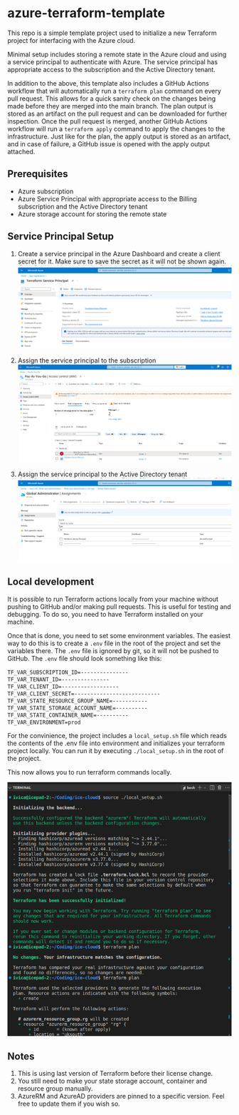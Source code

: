 # azure-terraform-template
This repo is a simple template project used to initialize a new Terraform project for interfacing with the Azure cloud.

Minimal setup includes storing a remote state in the Azure cloud and using a service principal to authenticate with Azure. The service principal has appropriate access to the subscription and the Active Directory tenant.

In addition to the above, this template also includes a GitHub Actions workflow that will automatically run a `terraform plan` command on every pull request. This allows for a quick sanity check on the changes being made before they are merged into the main branch. The plan output is stored as an artifact on the pull request and can be downloaded for further inspection. Once the pull request is merged, another GitHub Actions workflow will run a `terraform apply` command to apply the changes to the infrastructure. Just like for the plan, the apply output is stored as an artifact, and in case of failure, a GitHub issue is opened with the apply output attached.

## Prerequisites
- Azure subscription
- Azure Service Principal with appropriate access to the Billing subscription and the Active Directory tenant
- Azure storage account for storing the remote state

## Service Principal Setup

1. Create a service principal in the Azure Dashboard and create a client secret for it. Make sure to save the secret as it will not be shown again.
![Creating service principal](./readme_photos/service_principal.png)

2. Assign the service principal to the subscription
![Assigning service principal to subscription](./readme_photos/service_principal_subscription_assignment.png)

3. Assign the service principal to the Active Directory tenant
![Assigning service principal to Active Directory tenant](./readme_photos/service_principal_ad_assignment.png)

## Local development
It is possible to run Terraform actions locally from your machine without pushing to GitHub and/or making pull requests. This is useful for testing and debugging. To do so, you need to have Terraform installed on your machine.

Once that is done, you need to set some environment variables. The easiest way to do this is to create a `.env` file in the root of the project and set the variables there. The `.env` file is ignored by git, so it will not be pushed to GitHub. The `.env` file should look something like this:
```plaintext
TF_VAR_SUBSCRIPTION_ID=---------------
TF_VAR_TENANT_ID=---------------
TF_VAR_CLIENT_ID=------------------
TF_VAR_CLIENT_SECRET=---------------------------
TF_VAR_STATE_RESOURCE_GROUP_NAME=-----------
TF_VAR_STATE_STORAGE_ACCOUNT_NAME=----------
TF_VAR_STATE_CONTAINER_NAME=----------
TF_VAR_ENVIRONMENT=prod

```
For the convinience, the project includes a `local_setup.sh` file which reads the contents of the .env file into environment and initializes your terraform project locally. You can run it by executing `./local_setup.sh` in the root of the project.

This now allows you to run terraform commands locally.

![Running terraform commands locally](./readme_photos/image.png)

## Notes
1. This is using last version of Terraform before their license change.
2. You still need to make your state storage account, container and resource group manually.
3. AzureRM and AzureAD providers are pinned to a specific version. Feel free to update them if you wish so.
